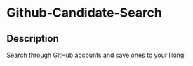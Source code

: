 # Github-Candidate-Search

## Description

Search through GitHub accounts and save ones to your liking!
